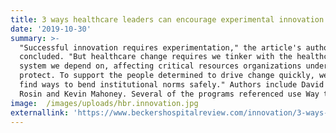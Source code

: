 ```yaml
---
title: 3 ways healthcare leaders can encourage experimental innovation
date: '2019-10-30'
summary: >-
  "Successful innovation requires experimentation," the article's authors
  concluded. "But healthcare change requires we tinker with the healthcare
  system we depend on, affecting critical resources organizations understandably
  protect. To support the people determined to drive change quickly, we need to
  find ways to bend institutional norms safely." Authors include David Asch, Roy
  Rosin and Kevin Mahoney. Several of the programs referenced use Way to Health.
image:  /images/uploads/hbr.innovation.jpg
externallink: 'https://www.beckershospitalreview.com/innovation/3-ways-healthcare-leaders-can-encourage-experimental-innovation.html'
---
```


